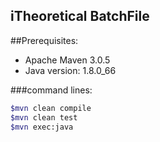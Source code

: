 iTheoretical BatchFile
---

##Prerequisites:

 - Apache Maven 3.0.5
 - Java version: 1.8.0_66

###command lines:
```sh
$mvn clean compile
$mvn clean test
$mvn exec:java
```
